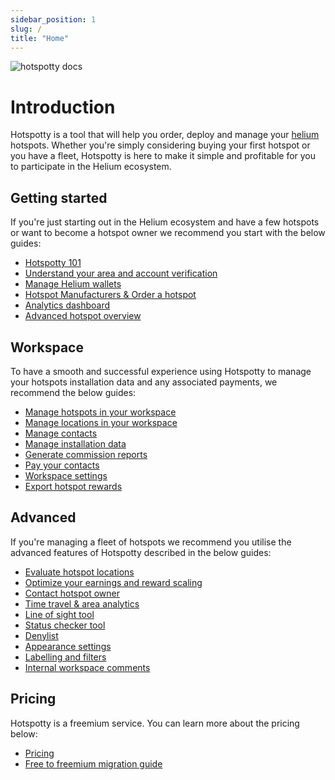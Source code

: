 ```yaml
---
sidebar_position: 1
slug: /
title: "Home"
---
```


![hotspotty docs](/img/hotspotty_docs.png)

# Introduction

Hotspotty is a tool that will help you order, deploy and manage your [helium](https://www.helium.com/) hotspots. Whether you're simply considering buying your first hotspot or you have a fleet, Hotspotty is here to make it simple and profitable for you to participate in the Helium ecosystem.

## Getting started

If you're just starting out in the Helium ecosystem and have a few hotspots or want to become a hotspot owner we recommend you start with the below guides:

- [Hotspotty 101](./getting-started/hotspotty-quickstart.md)
- [Understand your area and account verification](./getting-started/understand-your-area-and-account-verification.md)
- [Manage Helium wallets](./getting-started/add-your-helium-wallet.md)
- [Hotspot Manufacturers & Order a hotspot](./getting-started/hotspot-manufacturers-metrics.md)
- [Analytics dashboard](./getting-started/analytics-dashboard.md)
- [Advanced hotspot overview](./getting-started/hotspot-status.md)

## Workspace

To have a smooth and successful experience using Hotspotty to manage your hotspots installation data and any associated payments, we recommend the below guides:

<!-- - [What is a workspace?](./workspace/What-are-workspaces) -->

- [Manage hotspots in your workspace](./workspace/manage-hotspots)
- [Manage locations in your workspace](./workspace/manage-locations)
- [Manage contacts](./workspace/manage-contacts)
- [Manage installation data](./workspace/manage-installation-data)
- [Generate commission reports](./workspace/generate-commission-reports)
- [Pay your contacts](./workspace/pay-your-contacts)
- [Workspace settings](./workspace/settings)
- [Export hotspot rewards](./workspace/tax-reporting)

## Advanced

If you're managing a fleet of hotspots we recommend you utilise the advanced features of Hotspotty described in the below guides:

- [Evaluate hotspot locations](./advanced/evaluate-hotspot-locations.md)
- [Optimize your earnings and reward scaling](./advanced/optimize-your-earnings-and-reward-scaling.md)
- [Contact hotspot owner](./advanced/contact-hotspot-owner.md)
- [Time travel & area analytics](./advanced/time-travel.md)
- [Line of sight tool](./advanced/line-of-sight.md)
- [Status checker tool](./advanced/status-checker.md)
- [Denylist](./advanced/denylist.md)
- [Appearance settings](./advanced/appearance-settings.md)
- [Labelling and filters](./advanced/labelling-and-filtering.md)
- [Internal workspace comments](./advanced/internal-workspace-comments.md)

## Pricing

Hotspotty is a freemium service. You can learn more about the pricing below:

- [Pricing](./pricing/pricing.md)
- [Free to freemium migration guide](./pricing/migration-guide.md)
